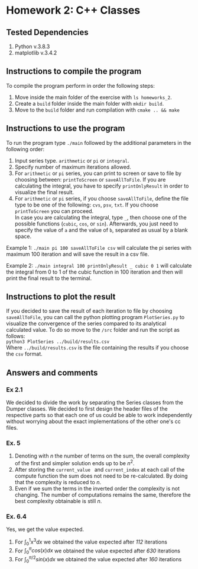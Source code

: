# Homework 2: C++ Classes

## Tested Dependencies
1. Python v.3.8.3
2. matplotlib v.3.4.2

## Instructions to compile the program

To compile the program perform in order the following steps:
1. Move inside the main folder of the exercise with `ls homeworks_2`.
2. Create a `build` folder inside the main folder with `mkdir build`.
3. Move to the `build` folder and run compilation with `cmake .. && make` 

## Instructions to use the program
To run the program type `./main` followed by the additional parameters in the following order:
1. Input series type.  `arithmetic` or `pi` or `integral`.
2. Specify number of maximum iterations allowed.
3. For `arithmetic` or `pi` series, you can print to screen or save to file by choosing between: `printToScreen` or `saveAllToFile`. If you are calculating the integral, you have to specify `printOnlyResult` in order to visualize the final result.
4. For `arithmetic` or `pi` series, if you choose `saveAllToFile`, define the file type to be one of the following: `cvs`, `psv`, `txt`. If you choose `printToScreen` you can proceed.\
In case you are calculating the integral, type `_`, then choose one of the possible functions (`cubic`, `cos`, or `sin`). Afterwards, you just need to specify the value of `a` and the value of `b`, separated as usual by a blank space.

Example 1: `./main pi 100 saveAllToFile csv` will calculate the pi series with maximum 100 iteration and will save the result in a csv file.

Example 2: `./main integral 100 printOnlyResult _ cubic 0 1` will calculate the integral from 0 to 1 of the cubic function in 100 iteration and then will print the final result to the terminal.

## Instructions to plot the result

If you decided to save the result of each iteration to file by choosing `saveAllToFile`, you can call the python plotting program `PlotSeries.py` to visualize the convergence of the series compared to its analytical calculated value. To do so move to the `/src` folder and run the script as follows:\
`python3 PlotSeries ../build/results.csv`\
Where `../build/results.csv` is the file containing the results if you choose the `csv` format.

## Answers and comments

### Ex 2.1
We decided to divide the work by separating the Series classes from the Dumper classes. We decided to first design the header files of the respective parts so that each one of us could be able to work independently without worrying about the exact implementations of the other one's cc files.

### Ex. 5
1. Denoting with $n$ the number of terms on the sum, the overall complexity of the first and simpler solution ends up to be $n^2$.
4. After storing the `current_value ` and `current_index` at each call of the compute function the sum does not need to be re-calculated. By doing that the complexity is reduced to $n$.
5. Even if we sum the terms in the inverted order the complexity is not changing. The number of computations remains the same, therefore the best complexity obtainable is still $n$.

### Ex. 6.4
Yes, we get the value expected.
1. For $\int_{0}^{1}x^3 dx$ we obtained the value expected after *112* iterations
2. For $\int_{0}^{\pi}cos(x) dx$ we obtained the value expected after *630* iterations
3. For $\int_{0}^{\pi/2}sin(x) dx$ we obtained the value expected after *160* iterations
